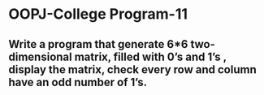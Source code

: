 # OOPJ-College Program-11

## Write a program that generate 6*6 two-dimensional matrix, filled with 0’s and 1’s , display the matrix, check every row and column have an odd number of 1’s.


```JAVA

```

```

```

